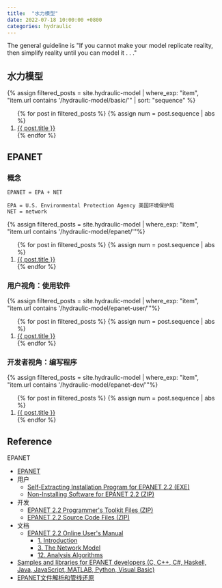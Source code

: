 ```yaml
---
title:  "水力模型"
date: 2022-07-18 10:00:00 +0800
categories: hydraulic
---
```


The general guideline is "If you cannot make your model replicate reality, then simplify reality until you can model it . . ."

## 水力模型

{% assign filtered_posts = site.hydraulic-model | where_exp: "item", "item.url contains '/hydraulic-model/basic/'" | sort: "sequence" %}
<ol>
    {% for post in filtered_posts %}
    {% assign num = post.sequence | abs %}
    <li>
        <a href="{{ post.url }}">{{ post.title }}</a>
    </li>
    {% endfor %}
</ol>

## EPANET

### 概念

```text
EPANET = EPA + NET

EPA = U.S. Environmental Protection Agency 美国环境保护局
NET = network
```

{% assign filtered_posts = site.hydraulic-model | where_exp: "item", "item.url contains '/hydraulic-model/epanet/'"%}
<ol>
    {% for post in filtered_posts %}
    {% assign num = post.sequence | abs %}
    <li>
        <a href="{{ post.url }}">{{ post.title }}</a>
    </li>
    {% endfor %}
</ol>

### 用户视角：使用软件

{% assign filtered_posts = site.hydraulic-model | where_exp: "item", "item.url contains '/hydraulic-model/epanet-user/'"%}
<ol>
    {% for post in filtered_posts %}
    {% assign num = post.sequence | abs %}
    <li>
        <a href="{{ post.url }}">{{ post.title }}</a>
    </li>
    {% endfor %}
</ol>

### 开发者视角：编写程序

{% assign filtered_posts = site.hydraulic-model | where_exp: "item", "item.url contains '/hydraulic-model/epanet-dev/'"%}
<ol>
    {% for post in filtered_posts %}
    {% assign num = post.sequence | abs %}
    <li>
        <a href="{{ post.url }}">{{ post.title }}</a>
    </li>
    {% endfor %}
</ol>

## Reference

EPANET

- [EPANET](https://www.epa.gov/water-research/epanet)
- 用户
  - [Self-Extracting Installation Program for EPANET 2.2 (EXE)](https://github.com/USEPA/EPANET2.2/releases/download/2.2.0/epanet2.2_setup.exe)
  - [Non-Installing Software for EPANET 2.2 (ZIP)](https://github.com/USEPA/EPANET2.2/releases/download/2.2.0/epanet2.2.zip)
- 开发
  - [EPANET 2.2 Programmer's Toolkit Files (ZIP)](https://github.com/USEPA/EPANET2.2/releases/download/2.2.0/epanet2.2_toolkit.zip)
  - [EPANET 2.2 Source Code Files (ZIP)](https://github.com/USEPA/EPANET2.2/archive/2.2.0.zip)
- 文档
  - [EPANET 2.2 Online User's Manual](https://epanet22.readthedocs.io/en/latest/)
    - [1. Introduction](https://epanet22.readthedocs.io/en/latest/1_introduction.html)
    - [3. The Network Model](https://epanet22.readthedocs.io/en/latest/3_network_model.html)
    - [12. Analysis Algorithms](https://epanet22.readthedocs.io/en/latest/12_analysis_algorithms.html)
- [Samples and libraries for EPANET developers (C, C++, C#, Haskell, Java, JavaScript, MATLAB, Python, Visual Basic)](http://epanet.de/developer/index.html.en)
- [EPANET文件解析和管线还原](https://bibichuan.github.io/posts/9d35c66.html)


